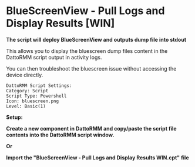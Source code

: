# BlueScreenView - Pull Logs and Display Results [WIN]
**The script will deploy BlueScreenView and outputs dump file into stdout**

This allows you to display the bluescreen dump files content in the DattoRMM script output in activity logs.

You can then troubleshoot the bluescreen issue without accessing the device directly.
```
DattoRMM Script Settings:
Category: Script
Script Type: Powershell
Icon: bluescreen.png
Level: Basic(1)
```
**Setup:**

**Create a new component in DattoRMM and copy/paste the script file contents into the DattoRMM script window.**

**Or**

**Import the "BlueScreenView - Pull Logs and Display Results WIN.cpt" file**
